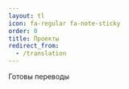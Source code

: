 ```yaml
---
layout: tl
icon: fa-regular fa-note-sticky
order: 0
title: Проекты
redirect_from:
  - /translation
---
```


Готовы переводы
